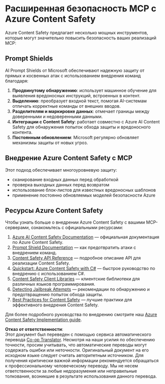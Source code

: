 <!--
CO_OP_TRANSLATOR_METADATA:
{
  "original_hash": "f5300fd1b5e84520d500b2a8f568a1d8",
  "translation_date": "2025-07-17T01:58:24+00:00",
  "source_file": "02-Security/azure-content-safety.md",
  "language_code": "ru"
}
-->
# Расширенная безопасность MCP с Azure Content Safety

Azure Content Safety предлагает несколько мощных инструментов, которые могут значительно повысить безопасность ваших реализаций MCP:

## Prompt Shields

AI Prompt Shields от Microsoft обеспечивают надежную защиту от прямых и косвенных атак с использованием внедрения команд благодаря:

1. **Продвинутому обнаружению**: использует машинное обучение для выявления вредоносных инструкций, встроенных в контент.
2. **Выделению**: преобразует входной текст, помогая AI-системам отличать корректные команды от внешних вводов.
3. **Разделителям и маркировке данных**: отмечает границы между доверенными и недоверенными данными.
4. **Интеграции с Content Safety**: работает совместно с Azure AI Content Safety для обнаружения попыток обхода защиты и вредоносного контента.
5. **Постоянным обновлением**: Microsoft регулярно обновляет механизмы защиты от новых угроз.

## Внедрение Azure Content Safety с MCP

Этот подход обеспечивает многоуровневую защиту:
- сканирование входных данных перед обработкой
- проверка выходных данных перед возвратом
- использование блок-листов для известных вредоносных шаблонов
- применение постоянно обновляемых моделей безопасности Azure

## Ресурсы Azure Content Safety

Чтобы узнать больше о внедрении Azure Content Safety с вашими MCP-серверами, ознакомьтесь с официальными ресурсами:

1. [Azure AI Content Safety Documentation](https://learn.microsoft.com/azure/ai-services/content-safety/) — официальная документация по Azure Content Safety.
2. [Prompt Shield Documentation](https://learn.microsoft.com/azure/ai-services/content-safety/concepts/prompt-shield) — как предотвратить атаки с внедрением команд.
3. [Content Safety API Reference](https://learn.microsoft.com/rest/api/contentsafety/) — подробное описание API для реализации Content Safety.
4. [Quickstart: Azure Content Safety with C#](https://learn.microsoft.com/azure/ai-services/content-safety/quickstart-csharp) — быстрое руководство по внедрению с использованием C#.
5. [Content Safety Client Libraries](https://learn.microsoft.com/azure/ai-services/content-safety/quickstart-client-libraries-rest-api) — клиентские библиотеки для различных языков программирования.
6. [Detecting Jailbreak Attempts](https://learn.microsoft.com/azure/ai-services/content-safety/concepts/jailbreak-detection) — рекомендации по обнаружению и предотвращению попыток обхода защиты.
7. [Best Practices for Content Safety](https://learn.microsoft.com/azure/ai-services/content-safety/concepts/best-practices) — лучшие практики для эффективного внедрения Content Safety.

Для более подробного руководства по внедрению смотрите наш [Azure Content Safety Implementation guide](./azure-content-safety-implementation.md).

**Отказ от ответственности**:  
Этот документ был переведен с помощью сервиса автоматического перевода [Co-op Translator](https://github.com/Azure/co-op-translator). Несмотря на наши усилия по обеспечению точности, просим учитывать, что автоматические переводы могут содержать ошибки или неточности. Оригинальный документ на его исходном языке следует считать авторитетным источником. Для получения критически важной информации рекомендуется обращаться к профессиональному человеческому переводу. Мы не несем ответственности за любые недоразумения или неправильные толкования, возникшие в результате использования данного перевода.